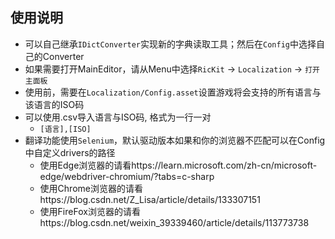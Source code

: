 ## 使用说明
- 可以自己继承`IDictConverter`实现新的字典读取工具；然后在`Config`中选择自己的Converter
- 如果需要打开MainEditor，请从Menu中选择`RicKit` -> `Localization` -> `打开主面板`
- 使用前，需要在`Localization/Config.asset`设置游戏将会支持的所有语言与该语言的ISO码
- 可以使用.csv导入语言与ISO码, 格式为一行一对
  -  `[语言],[ISO]`
- 翻译功能使用`Selenium`，默认驱动版本如果和你的浏览器不匹配可以在Config中自定义drivers的路径
  - 使用Edge浏览器的请看https://learn.microsoft.com/zh-cn/microsoft-edge/webdriver-chromium/?tabs=c-sharp
  - 使用Chrome浏览器的请看https://blog.csdn.net/Z_Lisa/article/details/133307151
  - 使用FireFox浏览器的请看https://blog.csdn.net/weixin_39339460/article/details/113773738
